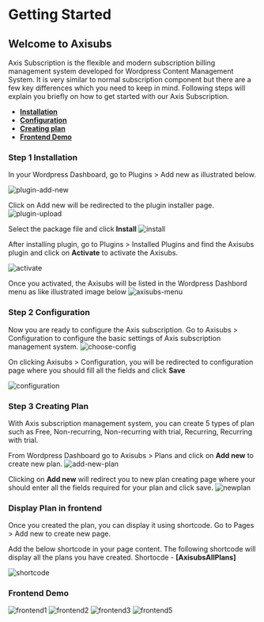 # Getting Started

## Welcome to Axisubs

Axis Subscription is the flexible and modern subscription billing management system developed for Wordpress Content Management System. It is very similar to normal subscription component but there are a few key differences which you need to keep in mind. Following steps will explain you briefly on how to get started with our Axis Subscription.

- **[Installation](#installation)**
- **[Configuration](#configuration)**
- **[Creating plan](#creating_plan)**
- **[Frontend Demo](#frontend_demo)**

[]()

### Step 1 Installation

In your Wordpress Dashboard, go to Plugins > Add new as illustrated below.

![plugin-add-new](./images/axisub_install_01.png)

Click on Add new will be redirected to the plugin installer page. ![plugin-upload](./images/axisub_install_02.png)

Select the package file and click **Install** ![install](./images/axisub_install_03.png)

After installing plugin, go to Plugins > Installed Plugins and find the Axisubs plugin and click on **Activate** to activate the Axisubs.

![activate](./images/axisub_install_04.png)

Once you activated, the Axisubs will be listed in the Wordpress Dashbord menu as like illustrated image below ![axisubs-menu](./images/axisub_install_05.png)

[]()

### Step 2 Configuration

Now you are ready to configure the Axis subscription. Go to Axisubs > Configuration to configure the basic settings of Axis subscription management system. ![choose-config](./images/axisub_config_01.png)

On clicking Axisubs > Configuration, you will be redirected to configuration page where you should fill all the fields and click **Save**

![configuration](./images/axisub_config_02.png)

[]()

### Step 3 Creating Plan

With Axis subscription management system, you can create 5 types of plan such as Free, Non-recurring, Non-recurring with trial, Recurring, Recurring with trial.

From Wordpress Dashboard go to Axisubs > Plans and click on **Add new** to create new plan. ![add-new-plan](./images/axisub_plan_01.png)

Clicking on **Add new** will redirect you to new plan creating page where your should enter all the fields required for your plan and click save. ![newplan](./images/axisub_plan_02.png)

[]()

### Display Plan in frontend

Once you created the plan, you can display it using shortcode. Go to Pages > Add new to create new page.

Add the below shortcode in your page content. The following shortcode will display all the plans you have created. Shortocde - **[AxisubsAllPlans]**

![shortcode](./images/axisub_shortcode.png)

### Frontend Demo

![frontend1](./images/axisub_frontend_01.png) ![frontend2](./images/axisub_frontend_02.png) ![frontend3](./images/axisub_frontend_03.png) ![frontend5](./images/axisub_frontend_05.png)
